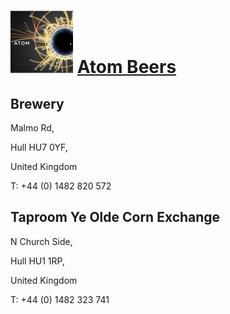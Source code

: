 # ![icon](../../../icons/Atom.jpeg) [Atom Beers](https://untappd.com/Atombeers)

## Brewery

Malmo Rd,

Hull HU7 0YF,

United Kingdom

T: +44 (0) 1482 820 572

## Taproom Ye Olde Corn Exchange

N Church Side,

Hull HU1 1RP,

United Kingdom

T: +44 (0) 1482 323 741
